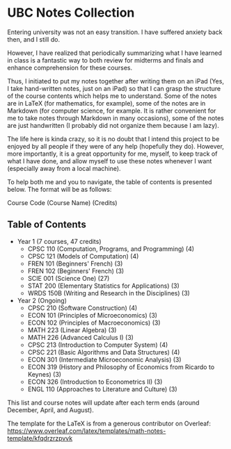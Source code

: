 # UBC Notes Collection

Entering university was not an easy transition. I have suffered anxiety back then, and I still do.

However, I have realized that periodically summarizing what I have learned in class is a fantastic way to both review for midterms and finals and enhance comprehension for these courses.

Thus, I initiated to put my notes together after writing them on an iPad (Yes, I take hand-written notes, just on an iPad) so that I can grasp the structure of the course contents which helps me to understand. Some of the notes are in LaTeX (for mathematics, for example), some of the notes are in Markdown (for computer science, for example. It is rather convenient for me to take notes through Markdown in many occasions), some of the notes are just handwritten (I probably did not organize them because I am lazy).

The life here is kinda crazy, so it is no doubt that I intend this project to be enjoyed by all people if they were of any help (hopefully they do). However, more importantly, it is a great opportunity for me, myself, to keep track of what I have done, and allow myself to use these notes whenever I want (especially away from a local machine).

To help both me and you to navigate, the table of contents is presented below. The format will be as follows:

Course Code (Course Name) (Credits)

## Table of Contents
- Year 1 (7 courses, 47 credits)
    - CPSC 110 (Computation, Programs, and Programming) (4)
    - CPSC 121 (Models of Computation) (4)
    - FREN 101 (Beginners' French) (3)
    - FREN 102 (Beginners' French) (3)
    - SCIE 001 (Science One) (27)
    - STAT 200 (Elementary Statistics for Applications) (3)
    - WRDS 150B (Writing and Research in the Disciplines) (3)
- Year 2 (Ongoing)
    - CPSC 210 (Software Construction) (4)
    - ECON 101 (Principles of Microeconomics) (3)
    - ECON 102 (Principles of Macroeconomics) (3)
    - MATH 223 (Linear Algebra) (3)
    - MATH 226 (Advanced Calculus I) (3)
    - CPSC 213 (Introduction to Computer System) (4)
    - CPSC 221 (Basic Algorithms and Data Structures) (4)
    - ECON 301 (Intermediate Microeconomic Analysis) (3)
    - ECON 319 (History and Philosophy of Economics from Ricardo to Keynes) (3)
    - ECON 326 (Introduction to Econometrics II) (3)
    - ENGL 110 (Approaches to Literature and Culture) (3)

This list and course notes will update after each term ends (around December, April, and August).

The template for the LaTeX is from a generous contributor on Overleaf: https://www.overleaf.com/latex/templates/math-notes-template/kfqdrzrzpvvk